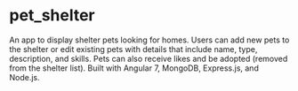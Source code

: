 # pet_shelter

An app to display shelter pets looking for homes. Users can add new pets to the shelter or edit existing pets with details that include name, type, description, and skills. Pets can also receive likes and be adopted (removed from the shelter list). Built with Angular 7, MongoDB, Express.js, and Node.js. 
